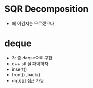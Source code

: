 # SQR Decomposition
- 왜 이건지는 모르겠으나

# deque
- 각 줄 deque으로 구현
- c++ stl 잘 파악하자
- insert()
- front() ,back()
- dq[i][j] 접근 가능
